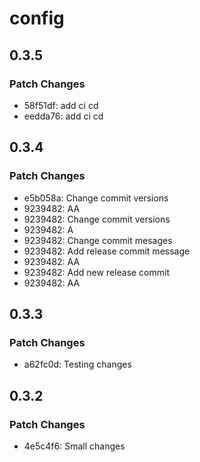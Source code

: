 # config

## 0.3.5

### Patch Changes

- 58f51df: add ci cd
- eedda76: add ci cd

## 0.3.4

### Patch Changes

- e5b058a: Change commit versions
- 9239482: AA
- 9239482: Change commit versions
- 9239482: A
- 9239482: Change commit mesages
- 9239482: Add release commit message
- 9239482: AA
- 9239482: Add new release commit
- 9239482: AA

## 0.3.3

### Patch Changes

- a62fc0d: Testing changes

## 0.3.2

### Patch Changes

- 4e5c4f6: Small changes
